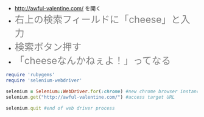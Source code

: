 
* http://awful-valentine.com/ を開く
* <span style="color: gray; font-size: 25px">右上の検索フィールドに「cheese」と入力</span>
* <span style="color: gray; font-size: 25px">検索ボタン押す</span>
* <span style="color: gray; font-size: 25px">「cheeseなんかねぇよ！」ってなる</span>

``` ruby
require 'rubygems'
require 'selenium-webdriver'

selenium = Selenium::WebDriver.for(:chrome) #new chrome browser instance
selenium.get("http://awful-valentine.com/") #access target URL

selenium.quit #end of web driver process
```
